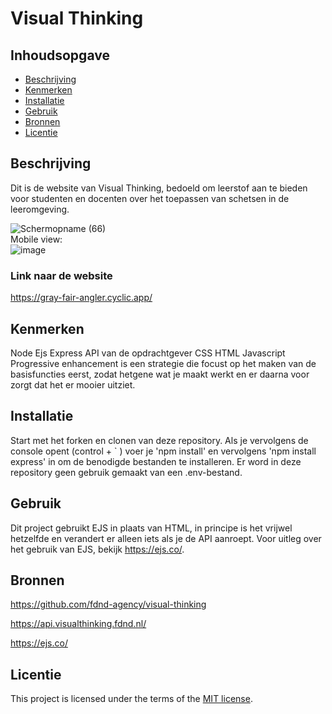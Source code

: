 # Visual Thinking

## Inhoudsopgave

  * [Beschrijving](#beschrijving)
  * [Kenmerken](#kenmerken)
  * [Installatie](#installatie)
  * [Gebruik](#gebruik)
  * [Bronnen](#bronnen)
  * [Licentie](#licentie)

## Beschrijving
Dit is de website van Visual Thinking, bedoeld om leerstof aan te bieden voor studenten en docenten over het toepassen van schetsen in de leeromgeving.
<!-- Voeg een mooie poster visual toe 📸 -->
![Schermopname (66)](https://user-images.githubusercontent.com/112855854/230108399-554ff47b-03cf-4dbc-90d8-b5107704007a.png)
<br>
Mobile view:
<br>
![image](https://user-images.githubusercontent.com/112855854/230359999-84d96f64-afc7-49a4-a420-178d2d131bdf.png)
<br>
<!-- Voeg een link toe naar Github Pages 🌐-->

### Link naar de website
https://gray-fair-angler.cyclic.app/

## Kenmerken
Node
Ejs
Express
API van de opdrachtgever
CSS
HTML
Javascript
Progressive enhancement is een strategie die focust op het maken van de basisfuncties eerst, zodat hetgene wat je maakt werkt en er daarna voor zorgt dat het er mooier uitziet.

## Installatie
Start met het forken en clonen van deze repository. Als je vervolgens de console opent (control + ` ) voer je 'npm install' en vervolgens 'npm install express' in om de benodigde bestanden te installeren. 
Er word in deze repository geen gebruik gemaakt van een .env-bestand. 

## Gebruik
Dit project gebruikt EJS in plaats van HTML, in principe is het vrijwel hetzelfde en verandert er alleen iets als je de API aanroept. Voor uitleg over het gebruik van EJS, bekijk https://ejs.co/.

## Bronnen
https://github.com/fdnd-agency/visual-thinking

https://api.visualthinking.fdnd.nl/

https://ejs.co/

## Licentie

This project is licensed under the terms of the [MIT license](./LICENSE).
